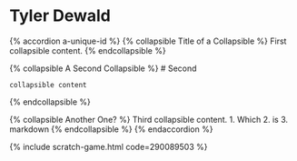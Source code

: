 # Tyler Dewald
{% accordion a-unique-id %}
  {% collapsible Title of a Collapsible %}
    First collapsible content.
  {% endcollapsible %}

  {% collapsible A Second Collapsible %}
    # Second

    collapsible content
  {% endcollapsible %}

  {% collapsible Another One? %}
    Third collapsible content.
    1. Which
    2. is
    3. markdown
  {% endcollapsible %}
{% endaccordion %}

{% include scratch-game.html code=290089503 %}

